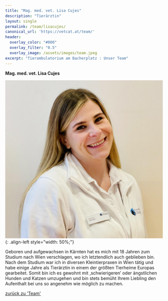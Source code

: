 ```yaml
---
title: "Mag. med. vet. Lisa Cujes"
description: "Tierärztin"
layout: single
permalink: /team/lisacujes/
canonical_url: 'https://vetcat.at/team/'
header:
  overlay_color: "#000"
  overlay_filter: "0.5"
  overlay_image: /assets/images/team.jpeg
excerpt: "Tierambulatorium am Bacherplatz : Unser Team"
---
```


**Mag. med. vet. Lisa Cujes**

![Mag. med. vet. Lisa Cujes](/assets/images/lisa_large.jpeg){: .align-left style="width: 50%;"}

Geboren und aufgewachsen in Kärnten hat es mich mit 18 Jahren zum Studium nach Wien verschlagen, wo ich letztendlich auch geblieben bin. Nach dem Studium war ich in diversen Kleintierpraxen in Wien tätig und habe einige Jahre als Tierärztin in einem der größten Tierheime Europas gearbeitet. Somit bin ich es gewohnt mit ,schwierigeren’ oder ängstlichen Hunden und Katzen umzugehen und bin stets bemüht Ihrem Liebling den Aufenthalt bei uns so angenehm wie möglich zu machen.

[zurück zu 'Team'](/team/)
